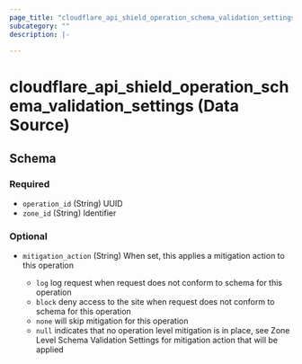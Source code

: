 ```yaml
---
page_title: "cloudflare_api_shield_operation_schema_validation_settings Data Source - Cloudflare"
subcategory: ""
description: |-
  
---
```


# cloudflare_api_shield_operation_schema_validation_settings (Data Source)




<!-- schema generated by tfplugindocs -->
## Schema

### Required

- `operation_id` (String) UUID
- `zone_id` (String) Identifier

### Optional

- `mitigation_action` (String) When set, this applies a mitigation action to this operation

  - `log` log request when request does not conform to schema for this operation
  - `block` deny access to the site when request does not conform to schema for this operation
  - `none` will skip mitigation for this operation
  - `null` indicates that no operation level mitigation is in place, see Zone Level Schema Validation Settings for mitigation action that will be applied


